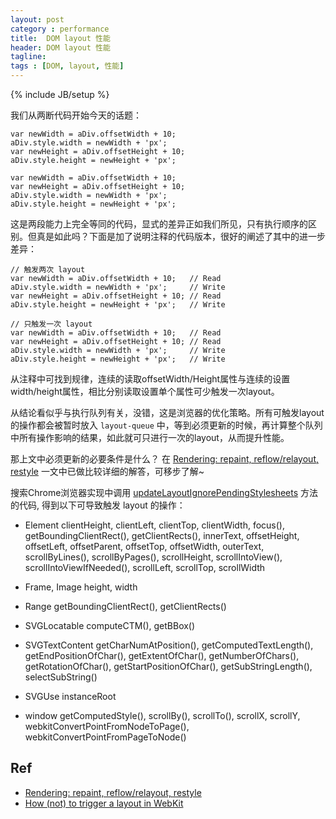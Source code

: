 ```yaml
---
layout: post
category : performance
title:  DOM layout 性能
header: DOM layout 性能
tagline:
tags : [DOM, layout, 性能]
---
```

{% include JB/setup %}


我们从两断代码开始今天的话题：

    var newWidth = aDiv.offsetWidth + 10;
    aDiv.style.width = newWidth + 'px';
    var newHeight = aDiv.offsetHeight + 10;
    aDiv.style.height = newHeight + 'px';

    var newWidth = aDiv.offsetWidth + 10;
    var newHeight = aDiv.offsetHeight + 10;
    aDiv.style.width = newWidth + 'px';
    aDiv.style.height = newHeight + 'px';

这是两段能力上完全等同的代码，显式的差异正如我们所见，只有执行顺序的区别。但真是如此吗？下面是加了说明注释的代码版本，很好的阐述了其中的进一步差异：


    // 触发两次 layout
    var newWidth = aDiv.offsetWidth + 10;   // Read
    aDiv.style.width = newWidth + 'px';     // Write
    var newHeight = aDiv.offsetHeight + 10; // Read
    aDiv.style.height = newHeight + 'px';   // Write

    // 只触发一次 layout
    var newWidth = aDiv.offsetWidth + 10;   // Read
    var newHeight = aDiv.offsetHeight + 10; // Read
    aDiv.style.width = newWidth + 'px';     // Write
    aDiv.style.height = newHeight + 'px';   // Write

从注释中可找到规律，连续的读取offsetWidth/Height属性与连续的设置width/height属性，相比分别读取设置单个属性可少触发一次layout。

从结论看似乎与执行队列有关，没错，这是浏览器的优化策略。所有可触发layout的操作都会被暂时放入 `layout-queue` 中，等到必须更新的时候，再计算整个队列中所有操作影响的结果，如此就可只进行一次的layout，从而提升性能。

那上文中必须更新的必要条件是什么？ 在 [Rendering: repaint, reflow/relayout, restyle](http://www.phpied.com/rendering-repaint-reflowrelayout-restyle/) 一文中已做比较详细的解答，可移步了解~


搜索Chrome浏览器实现中调用 [updateLayoutIgnorePendingStylesheets](http://code.google.com/p/chromium/source/search?q=%22-%3EupdateLayoutIgnorePendingStylesheets%22) 方法的代码,
得到以下可导致触发 layout 的操作：


* Element
clientHeight, clientLeft, clientTop, clientWidth, focus(), getBoundingClientRect(), getClientRects(), innerText, offsetHeight, offsetLeft, offsetParent, offsetTop, offsetWidth, outerText, scrollByLines(), scrollByPages(), scrollHeight, scrollIntoView(), scrollIntoViewIfNeeded(), scrollLeft, scrollTop, scrollWidth

* Frame, Image
height, width

* Range
getBoundingClientRect(), getClientRects()

* SVGLocatable
computeCTM(), getBBox()

* SVGTextContent
getCharNumAtPosition(), getComputedTextLength(), getEndPositionOfChar(), getExtentOfChar(), getNumberOfChars(), getRotationOfChar(), getStartPositionOfChar(), getSubStringLength(), selectSubString()

* SVGUse
instanceRoot

* window
getComputedStyle(), scrollBy(), scrollTo(), scrollX, scrollY, webkitConvertPointFromNodeToPage(), webkitConvertPointFromPageToNode()


## Ref

* [Rendering: repaint, reflow/relayout, restyle](http://www.phpied.com/rendering-repaint-reflowrelayout-restyle/)
* [How (not) to trigger a layout in WebKit](http://gent.ilcore.com/2011/03/how-not-to-trigger-layout-in-webkit.html)